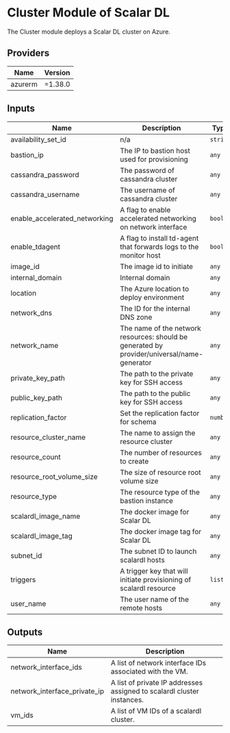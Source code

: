 # Cluster Module of Scalar DL
The Cluster module deploys a Scalar DL cluster on Azure.

## Providers

| Name | Version |
|------|---------|
| azurerm | =1.38.0 |

## Inputs

| Name | Description | Type | Default | Required |
|------|-------------|------|---------|:--------:|
| availability_set_id | n/a | `string` | `""` | no |
| bastion_ip | The IP to bastion host used for provisioning | `any` | n/a | yes |
| cassandra_password | The password of cassandra cluster | `any` | n/a | yes |
| cassandra_username | The username of cassandra cluster | `any` | n/a | yes |
| enable_accelerated_networking | A flag to enable accelerated networking on network interface | `bool` | `false` | no |
| enable_tdagent | A flag to install td-agent that forwards logs to the monitor host | `bool` | `true` | no |
| image_id | The image id to initiate | `any` | n/a | yes |
| internal_domain | Internal domain | `any` | n/a | yes |
| location | The Azure location to deploy environment | `any` | n/a | yes |
| network_dns | The ID for the internal DNS zone | `any` | n/a | yes |
| network_name | The name of the network resources: should be generated by provider/universal/name-generator | `any` | n/a | yes |
| private_key_path | The path to the private key for SSH access | `any` | n/a | yes |
| public_key_path | The path to the public key for SSH access | `any` | n/a | yes |
| replication_factor | Set the replication factor for schema | `number` | `3` | no |
| resource_cluster_name | The name to assign the resource cluster | `any` | n/a | yes |
| resource_count | The number of resources to create | `any` | n/a | yes |
| resource_root_volume_size | The size of resource root volume size | `any` | n/a | yes |
| resource_type | The resource type of the bastion instance | `any` | n/a | yes |
| scalardl_image_name | The docker image for Scalar DL | `any` | n/a | yes |
| scalardl_image_tag | The docker image tag for Scalar DL | `any` | n/a | yes |
| subnet_id | The subnet ID to launch scalardl hosts | `any` | n/a | yes |
| triggers | A trigger key that will initiate provisioning of scalardl resource | `list` | `[]` | no |
| user_name | The user name of the remote hosts | `any` | n/a | yes |

## Outputs

| Name | Description |
|------|-------------|
| network_interface_ids | A list of network interface IDs associated with the VM. |
| network_interface_private_ip | A list of private IP addresses assigned to scalardl cluster instances. |
| vm_ids | A list of VM IDs of a scalardl cluster. |
